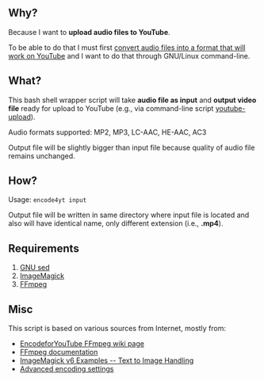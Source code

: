 ## Why?

Because I want to **upload audio files to YouTube**.

To be able to do that I must first [convert audio files into a format that will work on YouTube](https://support.google.com/youtube/answer/1696878?hl=en&ref_topic=2888648 "Upload audio or image files @ YouTube upload instructions and settings help") and I want to do that through GNU/Linux command-line.

## What?

This bash shell wrapper script will take **audio file as input** and **output video file** ready for upload to YouTube (e.g., via command-line script [youtube-upload](https://code.google.com/p/youtube-upload/ "youtube-upload")).

Audio formats supported: MP2, MP3, LC-AAC, HE-AAC, AC3

Output file will be slightly bigger than input file because quality of audio file remains unchanged.

## How?

Usage: `encode4yt input`

Output file will be written in same directory where input file is located and also will have identical name, only different extension (i.e., **.mp4**).

## Requirements

1. [GNU sed](http://www.gnu.org/software/sed/ "GNU sed")
2. [ImageMagick](http://www.imagemagick.org/ "ImageMagick")
3. [FFmpeg](http://ffmpeg.org/ "FFmpeg")

## Misc

This script is based on various sources from Internet, mostly from:

- [EncodeforYouTube FFmpeg wiki page](https://trac.ffmpeg.org/wiki/EncodeforYouTube "How to Encode Videos for YouTube and other Video Sharing Sites")
- [FFmpeg documentation](http://ffmpeg.org/ffmpeg-all.html "FFmpeg documentation")
- [ImageMagick v6 Examples -- Text to Image Handling](http://www.imagemagick.org/Usage/text/ "ImageMagick v6 Examples -- Text to Image Handling")
- [Advanced encoding settings](https://support.google.com/youtube/answer/1722171?hl=en&ref_topic=2888648 "Advanced encoding settings @ YouTube upload instructions and settings help")
